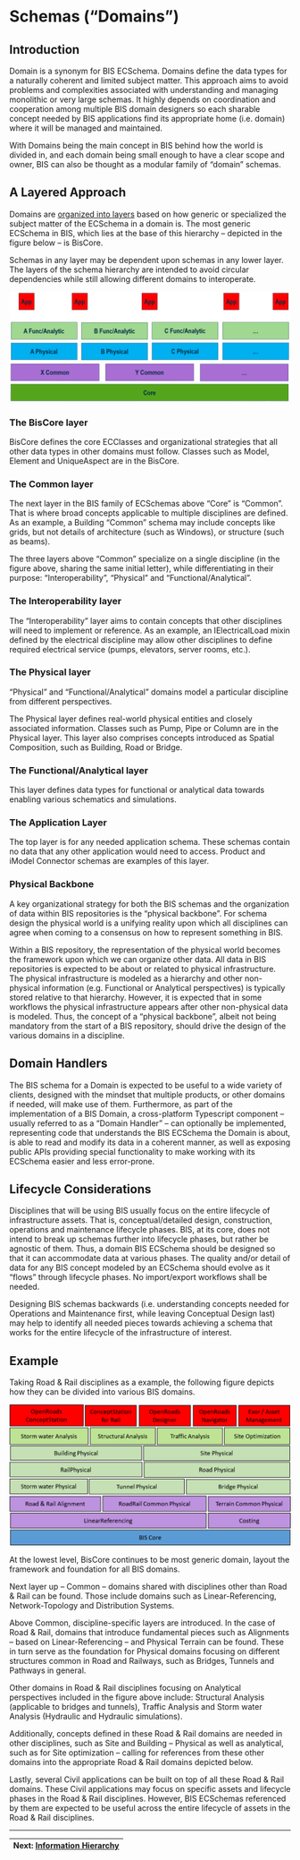 # Schemas (“Domains”)

## Introduction

Domain is a synonym for BIS ECSchema. Domains define the data types for a naturally coherent and limited subject matter. This approach aims to avoid problems and complexities associated with understanding and managing monolithic or very large schemas. It highly depends on coordination and cooperation among multiple BIS domain designers so each sharable concept needed by BIS applications find its appropriate home (i.e. domain) where it will be managed and maintained.

With Domains being the main concept in BIS behind how the world is divided in, and each domain being small enough to have a clear scope and owner, BIS can also be thought as a modular family of “domain” schemas.

## A Layered Approach

Domains are [organized into layers](../intro/bis-organization) based on how generic or specialized the subject matter of the ECSchema in a domain is. The most generic ECSchema in BIS, which lies at the base of this hierarchy – depicted in the figure below – is BisCore.

Schemas in any layer may be dependent upon schemas in any lower layer. The layers of the schema hierarchy are intended to avoid circular dependencies while still allowing different domains to interoperate.

![A Layered Approach](../media/a-family-of-schemas.png)

### The BisCore layer

BisCore defines the core ECClasses and organizational strategies that all other data types in other domains must follow. Classes such as Model, Element and UniqueAspect are in the BisCore.

### The Common layer

The next layer in the BIS family of ECSchemas above “Core” is “Common”. That is where broad concepts applicable to multiple disciplines are defined. As an example, a Building “Common” schema may include concepts like grids, but not details of architecture (such as Windows), or structure (such as beams).

The three layers above “Common” specialize on a single discipline (in the figure above, sharing the same initial letter), while differentiating in their purpose: “Interoperability”, “Physical” and “Functional/Analytical”.

### The Interoperability layer

The “Interoperability” layer aims to contain concepts that other disciplines will need to implement or reference. As an example, an IElectricalLoad mixin defined by the electrical discipline may allow other disciplines to define required electrical service (pumps, elevators, server rooms, etc.).

### The Physical layer

“Physical” and “Functional/Analytical” domains model a particular discipline from different perspectives.

The Physical layer defines real-world physical entities and closely associated information. Classes such as Pump, Pipe or Column are in the Physical layer. This layer also comprises concepts introduced as Spatial Composition, such as Building, Road or Bridge.

### The Functional/Analytical layer

This layer defines data types for functional or analytical data towards enabling various schematics and simulations.

<!-- TODO
*AB> Add example elements (Vern?).*
-->

### The Application Layer

The top layer is for any needed application schema. These schemas contain no data that any other application would need to access. Product and iModel Connector schemas are examples of this layer.

### Physical Backbone

A key organizational strategy for both the BIS schemas and the organization of data within BIS repositories is the “physical backbone”. For schema design the physical world is a unifying reality upon which all disciplines can agree when coming to a consensus on how to represent something in BIS.

Within a BIS repository, the representation of the physical world becomes the framework upon which we can organize other data. All data in BIS repositories is expected to be about or related to physical infrastructure. The physical infrastructure is modeled as a hierarchy and other non-physical information (e.g. Functional or Analytical perspectives) is typically stored relative to that hierarchy. However, it is expected that in some workflows the physical infrastructure appears after other non-physical data is modeled. Thus, the concept of a “physical backbone”, albeit not being mandatory from the start of a BIS repository, should drive the design of the various domains in a discipline.

## Domain Handlers

The BIS schema for a Domain is expected to be useful to a wide variety of clients, designed with the mindset that multiple products, or other domains if needed, will make use of them. Furthermore, as part of the implementation of a BIS Domain, a cross-platform Typescript component – usually referred to as a “Domain Handler” – can optionally be implemented, representing code that understands the BIS ECSchema the Domain is about, is able to read and modify its data in a coherent manner, as well as exposing public APIs providing special functionality to make working with its ECSchema easier and less error-prone.

## Lifecycle Considerations

Disciplines that will be using BIS usually focus on the entire lifecycle of infrastructure assets. That is, conceptual/detailed design, construction, operations and maintenance lifecycle phases. BIS, at its core, does not intend to break up schemas further into lifecycle phases, but rather be agnostic of them. Thus, a domain BIS ECSchema should be designed so that it can accommodate data at various phases. The quality and/or detail of data for any BIS concept modeled by an ECSchema should evolve as it “flows” through lifecycle phases. No import/export workflows shall be needed.

Designing BIS schemas backwards (i.e. understanding concepts needed for Operations and Maintenance first, while leaving Conceptual Design last) may help to identify all needed pieces towards achieving a schema that works for the entire lifecycle of the infrastructure of interest.

## Example

Taking Road & Rail disciplines as a example, the following figure depicts how they can be divided into various BIS domains.

<!-- TODO: Update diagram to include Spatial Composition schemas -->
![Example](../media/road-rail-schemas.png)

At the lowest level, BisCore continues to be most generic domain, layout the framework and foundation for all BIS domains.

Next layer up – Common – domains shared with disciplines other than Road & Rail can be found. Those include domains such as Linear-Referencing, Network-Topology and Distribution Systems.

Above Common, discipline-specific layers are introduced. In the case of Road & Rail, domains that introduce fundamental pieces such as Alignments – based on Linear-Referencing – and Physical Terrain can be found. These in turn serve as the foundation for Physical domains focusing on different structures common in Road and Railways, such as Bridges, Tunnels and Pathways in general.

Other domains in Road & Rail disciplines focusing on Analytical perspectives included in the figure above include: Structural Analysis (applicable to bridges and tunnels), Traffic Analysis and Storm water Analysis (Hydraulic and Hydraulic simulations).

Additionally, concepts defined in these Road & Rail domains are needed in other disciplines, such as Site and Building – Physical as well as analytical, such as for Site optimization – calling for references from these other domains into the appropriate Road & Rail domains depicted below.

Lastly, several Civil applications can be built on top of all these Road & Rail domains. These Civil applications may focus on specific assets and lifecycle phases in the Road & Rail disciplines. However, BIS ECSchemas referenced by them are expected to be useful across the entire lifecycle of assets in the Road & Rail disciplines.

---
| Next: [Information Hierarchy](../data-organization/information-hierarchy.md)
|:---
